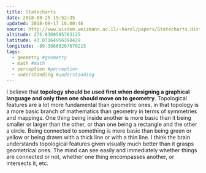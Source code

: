 ```yaml
---
title: Statecharts
date: 2018-08-25 19:52:35
updated: 2018-09-17 16:00:46
source: http://www.wisdom.weizmann.ac.il/~harel/papers/Statecharts.History.pdf
altitude: 275.8360595703125
latitude: 43.07164956398429
longitude: -89.38660267870215
tags:
  - geometry #geometry
  - math #math
  - perception #perception
  - understanding #understanding
---
```

I believe that __topology should be used first when designing a graphical language and only then one should move on to geometry__. Topological features are a lot more fundamental than geometric ones, in that topology is a more basic branch of mathematics than geometry in terms of symmetries and mappings. One thing being inside another is more basic than it being smaller or larger than the other, or than one being a rectangle and the other a circle. Being connected to something is more basic than being green or yellow or being drawn with a thick line or with a thin line. I think the brain understands topological features given visually much better than it grasps geometrical ones. The mind can see easily and immediately whether things are connected or not, whether one thing encompasses another, or intersects it, etc.